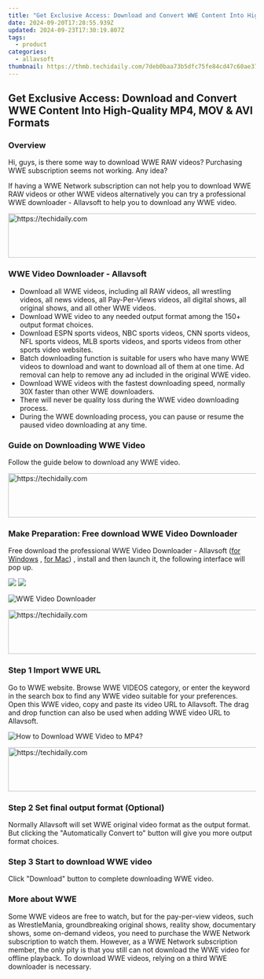 ```yaml
---
title: "Get Exclusive Access: Download and Convert WWE Content Into High-Quality MP4, MOV & AVI Formats"
date: 2024-09-20T17:28:55.939Z
updated: 2024-09-23T17:30:19.807Z
tags:
  - product
categories:
  - allavsoft
thumbnail: https://thmb.techidaily.com/7deb0baa73b5dfc75fe84cd47c60ae37428dbd6443868bb9392e788fdb87eec8.jpg
---
```


## Get Exclusive Access: Download and Convert WWE Content Into High-Quality MP4, MOV & AVI Formats

### Overview

Hi, guys, is there some way to download WWE RAW videos? Purchasing WWE subscription seems not working. Any idea?

If having a WWE Network subscription can not help you to download WWE RAW videos or other WWE videos alternatively you can try a professional WWE downloader - Allavsoft to help you to download any WWE video.

<!-- affiliate ads begin -->
<a href="https://appsumo.8odi.net/c/5597632/2118314/7443" target="_top" id="2118314">
  <img src="//a.impactradius-go.com/display-ad/7443-2118314" border="0" alt="https://techidaily.com" width="728" height="90"/>
</a>
<img height="0" width="0" src="https://appsumo.8odi.net/i/5597632/2118314/7443" style="position:absolute;visibility:hidden;" border="0" />
<!-- affiliate ads end -->

### WWE Video Downloader - Allavsoft

* Download all WWE videos, including all RAW videos, all wrestling videos, all news videos, all Pay-Per-Views videos, all digital shows, all original shows, and all other WWE videos.
* Download WWE video to any needed output format among the 150+ output format choices.
* Download ESPN sports videos, NBC sports videos, CNN sports videos, NFL sports videos, MLB sports videos, and sports videos from other sports video websites.
* Batch downloading function is suitable for users who have many WWE videos to download and want to download all of them at one time. Ad removal can help to remove any ad included in the original WWE video.
* Download WWE videos with the fastest downloading speed, normally 30X faster than other WWE downloaders.
* There will never be quality loss during the WWE video downloading process.
* During the WWE downloading process, you can pause or resume the paused video downloading at any time.

### Guide on Downloading WWE Video

Follow the guide below to download any WWE video.

<!-- affiliate ads begin -->
<a href="https://appsumo.8odi.net/c/5597632/2087484/7443" target="_top" id="2087484">
  <img src="//a.impactradius-go.com/display-ad/7443-2087484" border="0" alt="https://techidaily.com" width="728" height="90"/>
</a>
<img height="0" width="0" src="https://appsumo.8odi.net/i/5597632/2087484/7443" style="position:absolute;visibility:hidden;" border="0" />
<!-- affiliate ads end -->

### Make Preparation: Free download WWE Video Downloader

Free download the professional WWE Video Downloader - Allavsoft ([for Windows](https://tools.techidaily.com/allavsoft/products/) , [for Mac](https://tools.techidaily.com/allavsoft/products/)) , install and then launch it, the following interface will pop up.

[![](https://www.allavsoft.com/how-to/../images/how-to/free-download-win.jpg)](https://tools.techidaily.com/allavsoft/products/) [![](https://www.allavsoft.com/how-to/../images/how-to/free-download-mac.jpg)](https://tools.techidaily.com/allavsoft/products/)

![WWE Video Downloader](https://www.allavsoft.com/how-to/../images/allavsoft/screen-shot-600.jpg)

<!-- affiliate ads begin -->
<a href="https://appsumo.8odi.net/c/5597632/2068439/7443" target="_top" id="2068439">
  <img src="//a.impactradius-go.com/display-ad/7443-2068439" border="0" alt="https://techidaily.com" width="728" height="90"/>
</a>
<img height="0" width="0" src="https://appsumo.8odi.net/i/5597632/2068439/7443" style="position:absolute;visibility:hidden;" border="0" />
<!-- affiliate ads end -->

### Step 1 Import WWE URL

Go to WWE website. Browse WWE VIDEOS category, or enter the keyword in the search box to find any WWE video suitable for your preferences. Open this WWE video, copy and paste its video URL to Allavsoft. The drag and drop function can also be used when adding WWE video URL to Allavsoft.

![How to Download WWE Video to MP4?](https://www.allavsoft.com/how-to/../images/how-to/download-rtmp-video/download-rtmp-video.jpg)

<!-- affiliate ads begin -->
<a href="https://imp.i357552.net/c/5597632/1061528/11832" target="_top" id="1061528">
  <img src="//a.impactradius-go.com/display-ad/11832-1061528" border="0" alt="https://techidaily.com" width="728" height="90"/>
</a>
<img height="0" width="0" src="https://imp.i357552.net/i/5597632/1061528/11832" style="position:absolute;visibility:hidden;" border="0" />
<!-- affiliate ads end -->

### Step 2 Set final output format (Optional)

Normally Allavsoft will set WWE original video format as the output format. But clicking the "Automatically Convert to" button will give you more output format choices.

### Step 3 Start to download WWE video

Click "Download" button to complete downloading WWE video.

### More about WWE

Some WWE videos are free to watch, but for the pay-per-view videos, such as WrestleMania, groundbreaking original shows, reality show, documentary shows, some on-demand videos, you need to purchase the WWE Network subscription to watch them. However, as a WWE Network subscription member, the only pity is that you still can not download the WWE video for offline playback. To download WWE videos, relying on a third WWE downloader is necessary.

<ins class="adsbygoogle"
     style="display:block"
     data-ad-format="autorelaxed"
     data-ad-client="ca-pub-7571918770474297"
     data-ad-slot="1223367746"></ins>

<ins class="adsbygoogle"
     style="display:block"
     data-ad-client="ca-pub-7571918770474297"
     data-ad-slot="8358498916"
     data-ad-format="auto"
     data-full-width-responsive="true"></ins>



